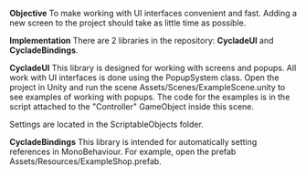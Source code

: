 **Objective**
To make working with UI interfaces convenient and fast. Adding a new screen to the project should take as little time as possible.

**Implementation**
There are 2 libraries in the repository: **CycladeUI** and **CycladeBindings**.

**CycladeUI**
This library is designed for working with screens and popups. All work with UI interfaces is done using the PopupSystem class. Open the project in Unity and run the scene Assets/Scenes/ExampleScene.unity to see examples of working with popups. The code for the examples is in the script attached to the "Controller" GameObject inside this scene.

Settings are located in the ScriptableObjects folder.

**CycladeBindings**
This library is intended for automatically setting references in MonoBehaviour. For example, open the prefab Assets/Resources/ExampleShop.prefab.

